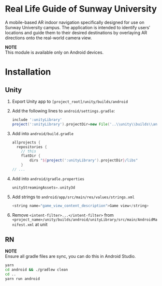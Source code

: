 # Real Life Guide of Sunway University

A mobile-based AR indoor navigation specifically designed for use on Sunway University campus. The application is intended to identify users' locations and guide them to their desired destinations by overlaying AR directions onto the real-world camera view. 

**NOTE**
<br/>This module is available only on Android devices. 

# Installation
## Unity
1. Export Unity app to `[project_root]/unity/builds/android`
2. Add the following lines to `android/settings.gradle`:
   ```gradle
   include ':unityLibrary'
   project(':unityLibrary').projectDir=new File('..\\unity\\builds\\android\\unityLibrary')
   ```
3. Add into `android/build.gradle`
    ```gradle
    allprojects {
      repositories {
        // this
        flatDir {
            dirs "${project(':unityLibrary').projectDir}/libs"
        }
    // ...
    ```
4. Add into `android/gradle.properties`
    ```gradle
    unityStreamingAssets=.unity3d
    ```
5. Add strings to ``android/app/src/main/res/values/strings.xml``

    ```javascript
    <string name="game_view_content_description">Game view</string>
    ```
6. Remove `<intent-filter>...</intent-filter>` from ``<project_name>/unity/builds/android/unityLibrary/src/main/AndroidManifest.xml`` at unit

## RN

**NOTE**
<br/>Ensure all gradle files are sync, you can do this in Android Studio.

```sh
yarn
cd android && ./gradlew clean
cd ..
yarn run android
```
 
